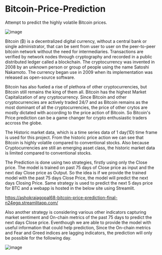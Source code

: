 # Bitcoin-Price-Prediction
Attempt to predict the highly volatile Bitcoin prices.

![image](https://user-images.githubusercontent.com/32412569/166312336-fef8184a-6cc1-4bf3-9250-1d830da6c370.png)



Bitcoin (₿) is a decentralized digital currency, without a central bank or single administrator, that can be sent from user to user on the peer-to-peer bitcoin network without the need for intermediaries. Transactions are verified by network nodes through cryptography and recorded in a public distributed ledger called a blockchain. The cryptocurrency was invented in 2008 by an unknown person or group of people using the name Satoshi Nakamoto. The currency began use in 2009 when its implementation was released as open-source software.

Bitcoin has also fueled a rise of plethora of other cryptocurrencies, but Bitcoin still remains the king of them all. Bitcoin has the highest Market Capitalization of any cryptocurrency. Since Bitcoin and other cryptocurrencies are actively traded 24/7 and as Bitcoin remains as the most dominant of all the cryptocurrencies, the price of other crytos are mostly dictated with according to the price action of Bitcoin. So Bitcoin's Price prediction can be a game changer for crypto enthusiastic traders accross the globe.

The Historic market data, which is a time series data of 1 day(1D) time frame is used for this project. From the historic price action we can see that Bitcoin is highly volatile compared to conventional stocks. Also because Cryptocurrencies are still an emerging asset class, the historic market data is limited compared to conventional stocks. 

The Prediction is done using two strategies, firstly using only the Close price. The model is trained on past 75 days of Close price as input and the next day Close price as Output. So the idea is if we provide the trained model with the past 75 days Close Price, the model will predict the next days Closing Price. Same strategy is used to predict the next 5 days price for BTC and a webapp is hosted in the below site using Streamlit.

https://ashokrajagopal68-bitcoin-price-prediction-final-n24egq.streamlitapp.com/

Also another strategy is considering various other indicators capturing market sentiment and On-chain metrics of the past 75 days to predict the next days Close price. Eventhough we are able to provide the model with useful information that could help prediction, Since the On-chain metrics and Fear and Greed indices are lagging indicators, the prediction will only be possible for the following day.

![image](https://user-images.githubusercontent.com/32412569/166311332-d8d21c62-03f6-4a89-b8bd-7af729948020.png)
